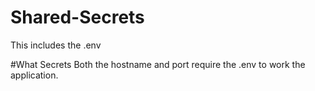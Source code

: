 # Shared-Secrets
This includes the .env

#What Secrets
Both the hostname and port require the .env to work the application. 
